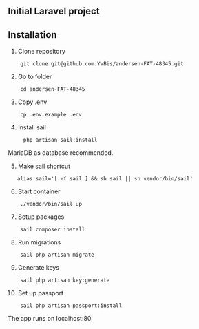 ## Initial Laravel project
## Installation

1. Clone repository
```shell
    git clone git@github.com:YvBis/andersen-FAT-48345.git
 ```
2. Go to folder
```shell
    cd andersen-FAT-48345
```

3. Copy .env
```shell
    cp .env.example .env
```
4. Install sail
```shell 
     php artisan sail:install
```
MariaDB as database recommended.

5. Make sail shortcut
```shell
   alias sail='[ -f sail ] && sh sail || sh vendor/bin/sail'
```
6. Start container
```shell
    ./vendor/bin/sail up
```
7. Setup packages
```shell
    sail composer install
```
8. Run migrations
```shell
    sail php artisan migrate
```
9. Generate keys
```shell
    sail php artisan key:generate
```
10. Set up passport
```shell
    sail php artisan passport:install
```
The app runs on localhost:80.


